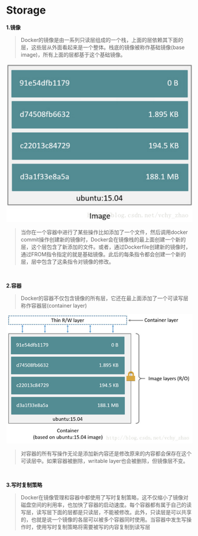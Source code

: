 # Storage

**1.镜像**

>Docker的镜像是由一系列只读层组成的一个栈，上面的层依赖其下面的层，这些层从外面看起来是一个整体。栈底的镜像被称作基础镜像(base image)，所有上面的层都基于这个基础镜像。

![](img/3.png)

>当你在一个容器中进行了某些操作比如添加了一个文件，然后调用docker commit操作创建新的镜像时，Docker会在镜像栈的最上面创建一个新的层，这个层包含了新添加的文件。或者，通过Dockerfile创建新的镜像时，通过FROM指令指定的就是基础镜像。此后的每条指令都会创建一个新的层，层中包含了这条指令对镜像的修改。

<br>

**2.容器**

>Docker的容器不仅包含镜像的所有层，它还在最上面添加了一个可读写层称作容器层(container layer)

![](img/4.jpeg)

>对容器的所有写操作无论是添加新内容还是修改原来的内容都会保存在这个可读层中。如果容器被删除，writable layer也会被删除，但镜像层不变。

<br>

**3.写时复制策略**

>Docker在镜像管理和容器中都使用了写时复制策略，这不仅缩小了镜像对磁盘空间的利用率，也加快了容器的启动速度。每个容器都有属于自己的读写层，读写层下面的层都是只读层，不能被修改。此外，只读层是可以共享的，也就是说一个镜像的各层可以被多个容器同时使用。当容器中发生写操作时，使用写时复制策略将需要被写的内容复制到读写层
